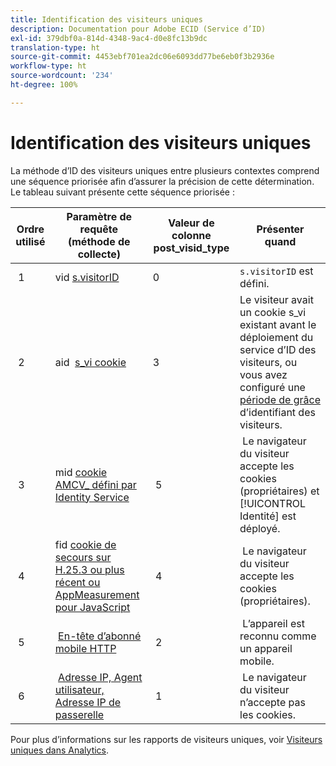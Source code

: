 ```yaml
---
title: Identification des visiteurs uniques
description: Documentation pour Adobe ECID (Service d’ID)
exl-id: 379dbf0a-814d-4348-9ac4-d0e8fc13b9dc
translation-type: ht
source-git-commit: 4453ebf701ea2dc06e6093dd77be6eb0f3b2936e
workflow-type: ht
source-wordcount: '234'
ht-degree: 100%

---
```


# Identification des visiteurs uniques

La méthode d’ID des visiteurs uniques entre plusieurs contextes comprend une séquence priorisée afin d’assurer la précision de cette détermination. Le tableau suivant présente cette séquence priorisée :

| Ordre utilisé | Paramètre de requête (méthode de collecte) | Valeur de colonne post_visid_type | Présenter quand |
|---|---|---|---|
|  1  | vid [s.visitorID](https://docs.adobe.com/content/help/fr-FR/analytics/components/metrics/unique-visitors.html)  | 0  | `s.visitorID` est défini. |
|  2  | aid  [s_vi cookie](https://docs.adobe.com/content/help/fr-FR/analytics/components/metrics/unique-visitors.html)  | 3  | Le visiteur avait un cookie s_vi existant avant le déploiement du service d’ID des visiteurs, ou vous avez configuré une [période de grâce](https://docs.adobe.com/content/help/fr-FR/id-service/using/reference/analytics-reference/grace-period.html) d’identifiant des visiteurs.  |
|  3  | mid [cookie AMCV_ défini par Identity Service](https://docs.adobe.com/content/help/fr-FR/id-service/using/home.html)  |  5  |  Le navigateur du visiteur accepte les cookies (propriétaires) et [!UICONTROL Identité] est déployé.  |
|  4  | fid [cookie de secours sur H.25.3 ou plus récent ou AppMeasurement pour JavaScript](https://docs.adobe.com/content/help/fr-FR/analytics/components/metrics/unique-visitors.html)  |  4  |  Le navigateur du visiteur accepte les cookies (propriétaires).  |
|  5  |  [En-tête d’abonné mobile HTTP](https://docs.adobe.com/content/help/fr-FR/analytics/components/metrics/unique-visitors.html)  |  2  |  L’appareil est reconnu comme un appareil mobile.  |
|  6  |  [Adresse IP, Agent utilisateur, Adresse IP de passerelle](https://docs.adobe.com/content/help/fr-FR/analytics/components/metrics/unique-visitors.html)  |  1  |  Le navigateur du visiteur n’accepte pas les cookies. |

Pour plus d’informations sur les rapports de visiteurs uniques, voir [Visiteurs uniques dans Analytics](https://docs.adobe.com/content/help/fr-FR/analytics/components/metrics/unique-visitors.html).
